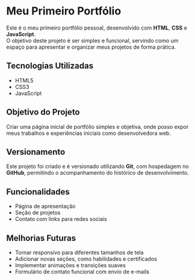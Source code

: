 # Meu Primeiro Portfólio

Este é o meu primeiro portfólio pessoal, desenvolvido com **HTML**, **CSS** e **JavaScript**.  
O objetivo deste projeto é ser simples e funcional, servindo como um espaço para apresentar e organizar meus projetos de forma prática.

## Tecnologias Utilizadas

- HTML5
- CSS3
- JavaScript

## Objetivo do Projeto

Criar uma página inicial de portfólio simples e objetiva, onde posso expor meus trabalhos e experiências iniciais como desenvolvedora web.

## Versionamento

Este projeto foi criado e é versionado utilizando **Git**, com hospedagem no **GitHub**, permitindo o acompanhamento do histórico de desenvolvimento.

## Funcionalidades

- Página de apresentação
- Seção de projetos
- Contato com links para redes sociais

## Melhorias Futuras

- Tornar responsivo para diferentes tamanhos de tela
- Adicionar novas seções, como habilidades e certificados
- Implementar animações e transições suaves
- Formulário de contato funcional com envio de e-mails

